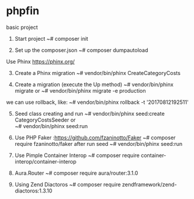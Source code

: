 # phpfin
basic project

1. Start project
  ~# composer init

2. Set up the composer.json
  ~# composer dumpautoload

  Use Phinx
  https://phinx.org/

3. Create a Phinx migration
  ~# vendor/bin/phinx CreateCategoryCosts

4. Create a migration (execute the Up method)
  ~# vendor/bin/phinx migrate
  or
  ~# vendor/bin/phinx migrate -e production

  we can use rollback, like:
  ~# vendor/bin/phinx rollback -t '20170812192511'

5. Seed class creating and run
  ~# vendor/bin/phinx seed:create CategoryCostsSeeder
    or  
  ~# vendor/bin/phinx seed:run

6. Use PHP Faker :https://github.com/fzaninotto/Faker
  ~# composer require fzaninotto/faker
    after run seed
  ~# vendor/bin/phinx seed:run

7. Use Pimple Container Interop
  ~# composer require container-interop/container-interop

8. Aura.Router
  ~# composer require aura/router:3.1.0

9. Using Zend Diactoros
  ~# composer require zendframework/zend-diactoros:1.3.10
